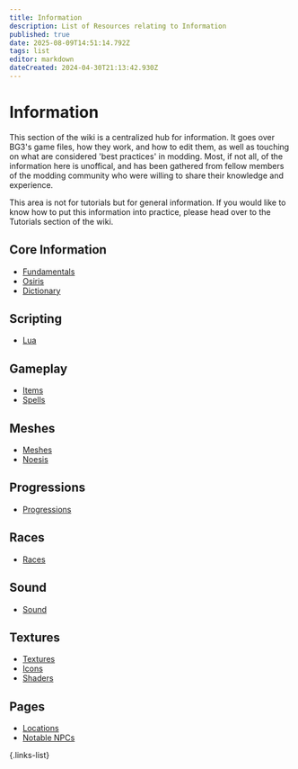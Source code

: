 ```yaml
---
title: Information
description: List of Resources relating to Information
published: true
date: 2025-08-09T14:51:14.792Z
tags: list
editor: markdown
dateCreated: 2024-04-30T21:13:42.930Z
---
```


# Information

This section of the wiki is a centralized hub for information. It goes over BG3's game files, how they work, and how to edit them, as well as touching on what are considered 'best practices' in modding. Most, if not all, of the information here is unoffical, and has been gathered from fellow members of the modding community who were willing to share their knowledge and experience.

This area is not for tutorials but for general information. If you would like to know how to put this information into practice, please head over to the Tutorials section of the wiki.
<!-- For the sake of organisation the information here has been divided up into sections: **Core Information**, **Scripting**, **Gameplay**, **Meshes**, **Races**, **Textures**, **Sound**, and **Gameplay**. -->


## Core Information


- [Fundamentals](/Information/fundamental)
- [Osiris](Osiris) 
- [Dictionary](/Information/dictionary)

Scripting
-
<!-- - [Lua](/Information/Lua) -->
- [Lua](/Tutorials/ScriptExtender/the_basics_of_lua)

Gameplay
-
- [Items](/Information/Items)
- [Spells](Spells)

Meshes
-
- [Meshes](Meshes)
- [Noesis](/Information/Noesis)

Progressions
-
- [Progressions](https://wiki.bg3.community/en/Information/Progression)

Races
-
- [Races](https://wiki.bg3.community/en/Information/races)

Sound
-
- [Sound](/Information/Sound)

Textures
-
- [Textures](/Information/Textures)
- [Icons](https://wiki.bg3.community/Tutorials/Icons/Icon-Creation)
- [Shaders](/Information/Textures/Shaders)

## Pages



- [Locations](/Information/Locations) <!--to do: move to references-->
- [Notable NPCs](Notable-NPCs) <!--to do: move to references-->





{.links-list}


